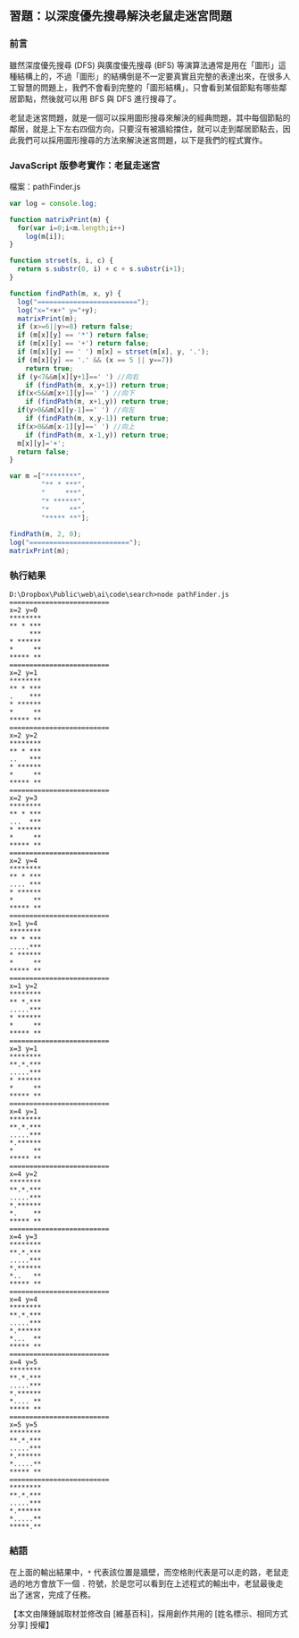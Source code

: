 ## 習題：以深度優先搜尋解決老鼠走迷宮問題

### 前言

雖然深度優先搜尋 (DFS) 與廣度優先搜尋 (BFS) 等演算法通常是用在「圖形」這種結構上的，不過「圖形」的結構倒是不一定要真實且完整的表達出來，在很多人工智慧的問題上，我們不會看到完整的「圖形結構」，只會看到某個節點有哪些鄰居節點，然後就可以用 BFS 與 DFS 進行搜尋了。

老鼠走迷宮問題，就是一個可以採用圖形搜尋來解決的經典問題，其中每個節點的鄰居，就是上下左右四個方向，只要沒有被牆給擋住，就可以走到鄰居節點去，因此我們可以採用圖形搜尋的方法來解決迷宮問題，以下是我們的程式實作。

### JavaScript 版參考實作：老鼠走迷宮

檔案：pathFinder.js

```javascript
var log = console.log;

function matrixPrint(m) {
  for(var i=0;i<m.length;i++)
    log(m[i]);
}

function strset(s, i, c) {
  return s.substr(0, i) + c + s.substr(i+1);
}

function findPath(m, x, y) {
  log("=========================");
  log("x="+x+" y="+y);
  matrixPrint(m);
  if (x>=6||y>=8) return false;
  if (m[x][y] == '*') return false;
  if (m[x][y] == '+') return false;
  if (m[x][y] == ' ') m[x] = strset(m[x], y, '.');
  if (m[x][y] == '.' && (x == 5 || y==7)) 
    return true;
  if (y<7&&m[x][y+1]==' ') //向右
    if (findPath(m, x,y+1)) return true;
  if(x<5&&m[x+1][y]==' ') //向下
    if (findPath(m, x+1,y)) return true;
  if(y>0&&m[x][y-1]==' ') //向左
    if (findPath(m, x,y-1)) return true;
  if(x>0&&m[x-1][y]==' ') //向上
    if (findPath(m, x-1,y)) return true;
  m[x][y]='+';
  return false;
}

var m =["********", 
        "** * ***",
        "     ***",
        "* ******",
        "*     **",
        "***** **"];
	
findPath(m, 2, 0);
log("=========================");
matrixPrint(m);
```

### 執行結果

```
D:\Dropbox\Public\web\ai\code\search>node pathFinder.js
=========================
x=2 y=0
********
** * ***
     ***
* ******
*     **
***** **
=========================
x=2 y=1
********
** * ***
.    ***
* ******
*     **
***** **
=========================
x=2 y=2
********
** * ***
..   ***
* ******
*     **
***** **
=========================
x=2 y=3
********
** * ***
...  ***
* ******
*     **
***** **
=========================
x=2 y=4
********
** * ***
.... ***
* ******
*     **
***** **
=========================
x=1 y=4
********
** * ***
.....***
* ******
*     **
***** **
=========================
x=1 y=2
********
** *.***
.....***
* ******
*     **
***** **
=========================
x=3 y=1
********
**.*.***
.....***
* ******
*     **
***** **
=========================
x=4 y=1
********
**.*.***
.....***
*.******
*     **
***** **
=========================
x=4 y=2
********
**.*.***
.....***
*.******
*.    **
***** **
=========================
x=4 y=3
********
**.*.***
.....***
*.******
*..   **
***** **
=========================
x=4 y=4
********
**.*.***
.....***
*.******
*...  **
***** **
=========================
x=4 y=5
********
**.*.***
.....***
*.******
*.... **
***** **
=========================
x=5 y=5
********
**.*.***
.....***
*.******
*.....**
***** **
=========================
********
**.*.***
.....***
*.******
*.....**
*****.**
```

### 結語

在上面的輸出結果中，`*` 代表該位置是牆壁，而空格則代表是可以走的路，老鼠走過的地方會放下一個 `.` 符號，於是您可以看到在上述程式的輸出中，老鼠最後走出了迷宮，完成了任務。

【本文由陳鍾誠取材並修改自 [維基百科]，採用創作共用的 [姓名標示、相同方式分享] 授權】

